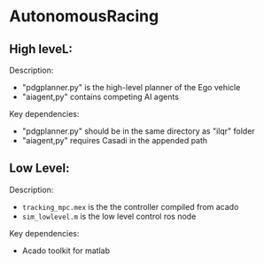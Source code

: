 # AutonomousRacing

## High leveL:

Description:
- "pdgplanner.py" is the high-level planner of the Ego vehicle
- "aiagent,py" contains competing AI agents

Key dependencies:
- "pdgplanner.py" should be in the same directory as "ilqr" folder
- "aiagent,py" requires Casadi in the appended path

## Low Level:

Description:
- `tracking_mpc.mex` is the the controller compiled from acado
- `sim_lowlevel.m` is the low level control ros node

Key dependencies:
- Acado toolkit for matlab
